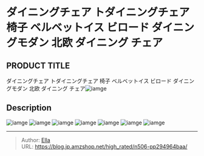 # ダイニングチェア トダイニングチェア 椅子 ベルベットイス ビロード ダイニングモダン 北欧 ダイニング チェア


## PRODUCT TITLE 

ダイニングチェア トダイニングチェア 椅子 ベルベットイス ビロード ダイニングモダン 北欧 ダイニング チェア![iamge](https://b2bfiles1.gigab2b.cn/image/wkseller/7404/餐桌椅/20210711_8612def53e0442b8b9801437a1db6495.jpg)

## Description











![iamge](https://b2bfiles1.gigab2b.cn/image/wkseller/7404/20221227_c4dc496f9e2d6295d01225648d1de7b9.jpg)
![iamge](https://b2bfiles1.gigab2b.cn/image/wkseller/7404/20230118_1ce2ed174087182e6d3bcf6e05349d85.jpg)
![iamge](https://b2bfiles1.gigab2b.cn/image/wkseller/7404/20230118_3f9438b6e1ec5ddfe4d4e76636e30559.jpg)
![iamge](https://b2bfiles1.gigab2b.cn/image/wkseller/7404/20230118_d8d0a80dc5b4015b962e125d870d9080.jpg)
![iamge](https://b2bfiles1.gigab2b.cn/image/wkseller/7404/20230118_5584d3cfc92fe2ca53ebeccc37d7e965.jpg)
![iamge](https://b2bfiles1.gigab2b.cn/image/wkseller/7404/20230118_18a17d35b4d4e833413de5156a34010a.jpg)
![iamge](https://b2bfiles1.gigab2b.cn/image/wkseller/7404/20230118_6d36e18f81d589b92ae1be60930c7bce.jpg)


---

> Author: [Ella](https://blog.jp.amzshop.net/)  
> URL: https://blog.jp.amzshop.net/high_rated/n506-pp294964baa/  

